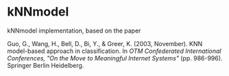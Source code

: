 # kNNmodel
kNNmodel implementation, based on the paper 

Guo, G., Wang, H., Bell, D., Bi, Y., & Greer, K. (2003, November). KNN model-based approach in classification. In _OTM Confederated International Conferences, "On the Move to Meaningful Internet Systems"_ (pp. 986-996). Springer Berlin Heidelberg.
